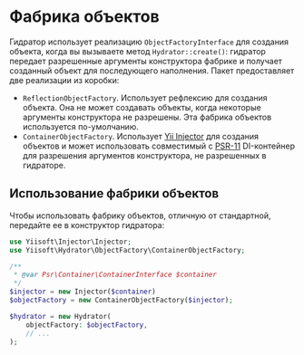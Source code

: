 # Фабрика объектов

Гидратор использует реализацию `ObjectFactoryInterface` для создания
объекта, когда вы вызываете метод `Hydrator::create()`: гидратор передает
разрешенные аргументы конструктора фабрике и получает созданный объект для
последующего наполнения. Пакет предоставляет две реализации из коробки:

- `ReflectionObjectFactory`. Использует рефлексию для создания объекта. Она
  не может создавать объекты, когда некоторые аргументы конструктора не
  разрешены. Эта фабрика объектов используется по-умолчанию.
- `ContainerObjectFactory`. Использует [Yii
  Injector](https://github.com/yiisoft/injector) для создания объектов и
  может использовать совместимый с
  [PSR-11](https://www.php-fig.org/psr/psr-11/) DI-контейнер для разрешения
  аргументов конструктора, не разрешенных в гидраторе.

## Использование фабрики объектов

Чтобы использовать фабрику объектов, отличную от стандартной, передайте ее в
конструктор гидратора:

```php
use Yiisoft\Injector\Injector;
use Yiisoft\Hydrator\ObjectFactory\ContainerObjectFactory;

/**
 * @var Psr\Container\ContainerInterface $container
 */ 
$injector = new Injector($container)
$objectFactory = new ContainerObjectFactory($injector);

$hydrator = new Hydrator(
    objectFactory: $objectFactory,
    // ...
);
```
